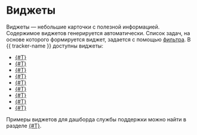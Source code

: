 # Виджеты

Виджеты — небольшие карточки с полезной информацией. Содержимое виджетов генерируется автоматически. Список задач, на основе которого формируется виджет, задается с помощью [фильтра](create-filter.md). В {{ tracker-name }} доступны виджеты:

* [{#T}](./tasks.md)
* [{#T}](./note.md)
* [{#T}](./summary-table.md)
* [{#T}](./summary-table-with-totals.md)
* [{#T}](./events.md)
* [{#T}](./issues-stat.md)
* [{#T}](./created-and-resolved.md)
* [{#T}](./cycle-time.md)
* [{#T}](./flow.md)

 Примеры виджетов для дашборда службы поддержки можно найти в разделе [{#T}](../support-process-dashboards.md).
